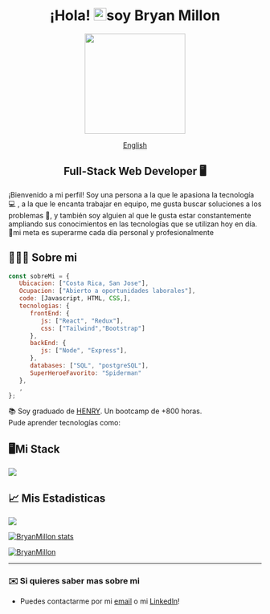 <div align="center">

# ¡Hola! <img src="https://media.giphy.com/media/hvRJCLFzcasrR4ia7z/giphy.gif" width="25px">soy Bryan Millon </h1>

<img src="https://media2.giphy.com/media/zhYSVCirREeIZtONCI/giphy.gif?cid=ecf05e47fgjyv7k23bs3tpq8imq2tdf299yjveksn3ddl1uw&rid=giphy.gif" width=200 />

[English](./README.md)

## Full-Stack Web Developer 🖥️

</div>

¡Bienvenido a mi perfil! Soy una persona a la que le apasiona la tecnología 💻 , a la que le encanta trabajar en equipo, me gusta buscar soluciones a los problemas 🚀, y también soy alguien al que le gusta estar constantemente ampliando sus conocimientos en las tecnologías que se utilizan hoy en día. 🎯mi meta es superarme cada día personal y profesionalmente

## 🙋🏻‍♂️ Sobre mi

```javascript
const sobreMi = {
   Ubicacion: ["Costa Rica, San Jose"],
   Ocupacion: ["Abierto a oportunidades laborales"],
   code: [Javascript, HTML, CSS,],
   tecnologias: {
      frontEnd: {
         js: ["React", "Redux"],
         css: ["Tailwind","Bootstrap"]
      },
      backEnd: {
         js: ["Node", "Express"],
      },
      databases: ["SQL", "postgreSQL"],
      SuperHeroeFavorito: "Spiderman"
   },
   ,
};
```

📚 Soy graduado de [HENRY](https://www.soyhenry.com). Un bootcamp de +800 horas. <br/>
Pude aprender tecnologías como:

## 🖥️Mi Stack
<p align="left">
  <a href="https://skillicons.dev">
    <img src="https://skillicons.dev/icons?i=js,html,css,styledcomponents,tailwind,bootstrap,react,redux,nodejs,express,postgres,git,github" />
  </a>
</p>

## 📈 Mis Estadisticas
<a href="http://www.github.com/BryanMillon"><img src="https://github-readme-streak-stats.herokuapp.com/?user=BryanMillon&stroke=0891b2&background=1c1917&ring=0891b2&fire=0891b2&currStreakNum=0891b2&currStreakLabel=0891b2&sideNums=0891b2&sideLabels=0891b2&dates=0891b2&hide_border=true" /></a>

<a href="http://www.github.com/BryanMillon
"><img src="https://github-readme-stats.vercel.app/api?username=BryanMillon&show_icons=true&hide=&count_private=true&title_color=0891b2&text_color=0891b2&icon_color=0891b2&bg_color=1c1917&hide_border=true&show_icons=true" alt="BryanMillon
 stats" /></a>

<a href="https://github.com/BryanMillon
" align="left"><img src="https://github-readme-stats.vercel.app/api/top-langs/?username=BryanMillon&langs_count=10&title_color=0891b2&text_color=0891b2&icon_color=0891b2&bg_color=1c1917&hide_border=true&locale=en&custom_title=Top%20%Languages" alt="BryanMillon
" /></a>

---

### ✉️ Si quieres saber mas sobre mi
* Puedes contactarme por mi [email](mailto:bryanmillon31@gmail.com) o mi [Linkedln](https://www.linkedin.com/in/bryan-mill%C3%B3n/)!
